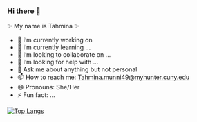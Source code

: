 ### Hi there 👋

✨ My name is Tahmina ✨ 



- 🔭 I’m currently working on 
- 🌱 I’m currently learning ...
- 👯 I’m looking to collaborate on ...
- 🤔 I’m looking for help with ...
- 💬 Ask me about anything but not personal
- 📫 How to reach me: Tahmina.munni49@myhunter.cuny.edu
- 😄 Pronouns: She/Her
- ⚡ Fun fact: ...

[![Top Langs](https://github-readme-stats-git-masterrstaa-rickstaa.vercel.app/api/top-langs/?username=TahminaM)](https://github.com/anuraghazra/github-readme-stats)
